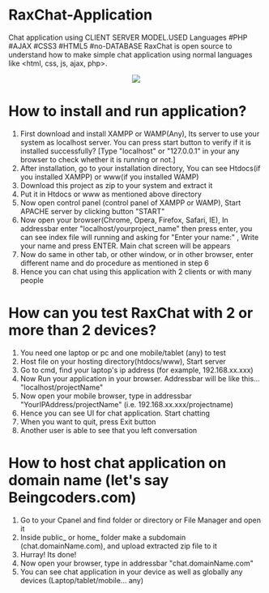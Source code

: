 # RaxChat-Application
Chat application using CLIENT SERVER MODEL.USED Languages #PHP #AJAX #CSS3 #HTML5 #no-DATABASE
RaxChat is open source to understand how to make simple chat application using normal languages like <html, css, js, ajax, php>.
<p align="center">
  <img src="https://1.bp.blogspot.com/-mXfk0Nv6WP0/WA0IeJFyQpI/AAAAAAAAI8s/BThHdBBcH6Uu-KPjtr4swU8cuEfezJOIgCLcB/s1600/RaxChat%2BLogo.png"/>
</p>

# How to install and run application?
1. First download and install XAMPP or WAMP(Any), Its server to use your system as localhost server. You can press start button to verify if it is installed successfully? [Type "localhost" or "127.0.0.1" in your any browser to check whether it is running or not.]
2. After installation, go to your installation directory, You can see Htdocs(if you installed XAMPP) or www(if you installed WAMP)
3. Download this project as zip to your system and extract it
4. Put it in Htdocs or www as mentioned above directory
5. Now open control panel (control panel of XAMPP or WAMP), Start APACHE server by clicking button "START"
6. Now open your browser(Chrome, Opera, Firefox, Safari, IE), In addressbar enter "localhost/yourproject_name" then press enter,
you can see index file will running and asking for "Enter your name:" , Write your name and press ENTER. Main chat screen will be appears
7. Now do same in other tab, or other window, or in other browser, enter different name and do procedure as mentioned in step 6
8. Hence you can chat using this application with 2 clients or with many people

# How can you test RaxChat with 2 or more than 2 devices?
1. You need one laptop or pc and one mobile/tablet (any) to test
2. Host file on your hosting directory(htdocs/www), Start server
3. Go to cmd, find your laptop's ip address (for example, 192.168.xx.xxx)
4. Now Run your application in your browser. Addressbar will be like this... "localhost/projectName"
5. Now open your mobile browser, type in addressbar "YourIPAddress/projectName" (i.e. 192.168.xx.xxx/projectname)
6. Hence you can see UI for chat application. Start chatting
7. When you want to quit, press Exit button
8. Another user is able to see that you left conversation

# How to host chat application on domain name (let's say Beingcoders.com)
1. Go to your Cpanel and find folder or directory or File Manager and open it
2. Inside public_ or home_ folder make a subdomain (chat.domainName.com), and upload extracted zip file to it
3. Hurray! Its done!
4. Now open your browser, type in addressbar "chat.domainName.com"
5. You can see chat application in your device as well as globally any devices (Laptop/tablet/mobile... any)


